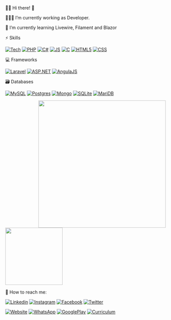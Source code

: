 🙋‍♂️ Hi there! 👋

🧑🏻‍💼 I’m currently working as Developer.

🤪 I’m currently learning Livewire, Filament and Blazor



 ⚡ Skills
 
[![Tech](https://img.shields.io/badge/Java-ED8B00?style=for-the-badge&logo=openjdk&logoColor=white)]()
[![PHP](https://img.shields.io/badge/PHP-777BB4?style=for-the-badge&logo=php&logoColor=white)]()
[![C#](https://img.shields.io/badge/C%23-239120?style=for-the-badge&logo=c-sharp&logoColor=white)]()
[![JS](https://img.shields.io/badge/JavaScript-F7DF1E?style=for-the-badge&logo=JavaScript&logoColor=white)]()
[![C](https://img.shields.io/badge/C-00599C?style=for-the-badge&logo=c&logoColor=white)]() 
[![HTML5](https://img.shields.io/badge/HTML-239120?style=for-the-badge&logo=html5&logoColor=white)]()
[![CSS](https://img.shields.io/badge/CSS-239120?&style=for-the-badge&logo=css3&logoColor=white)]()

💻 Frameworks

[![Laravel](https://img.shields.io/badge/Laravel-FF2D20?style=for-the-badge&logo=laravel&logoColor=white)]()
[![ASP.NET](https://img.shields.io/badge/.NET-5C2D91?style=for-the-badge&logo=.net&logoColor=white)]()
[![AngulaJS](https://img.shields.io/badge/AngularJS-E23237?style=for-the-badge&logo=angularjs&logoColor=white)]()

🗃️ Databases

[![MySQL](https://img.shields.io/badge/MySQL-00000F?style=for-the-badge&logo=mysql&logoColor=white)]()
[![Postgres](https://img.shields.io/badge/PostgreSQL-316192?style=for-the-badge&logo=postgresql&logoColor=white)]()
[![Mongo](https://img.shields.io/badge/MongoDB-4EA94B?style=for-the-badge&logo=mongodb&logoColor=white)]()
[![SQLite](https://img.shields.io/badge/SQLite-07405E?style=for-the-badge&logo=sqlite&logoColor=white)]()
[![MariDB](https://img.shields.io/badge/MariaDB-003545?style=for-the-badge&logo=mariadb&logoColor=white)]()

<img src="https://raw.githubusercontent.com/MicaelliMedeiros/micaellimedeiros/master/image/computer-illustration.png" min-width="400px" max-width="400px" width="400px" align="right">
<!--<img height="180em" src="https://github-readme-stats.vercel.app/api?username=scheleder&show_icons=true&theme=tokyonight"/>-->
<img height="180em" src="https://github-readme-stats.vercel.app/api/top-langs/?username=scheleder&layout=compact&theme=tokyonight"/>

🤙 How to reach me:

[![Linkedin](https://img.shields.io/badge/LinkedIn-0077B5?style=for-the-badge&logo=linkedin&logoColor=white)](https://www.linkedin.com/in/scheleder)
[![Instagram](https://img.shields.io/badge/Instagram-E4405F?style=for-the-badge&logo=instagram&logoColor=white)](https://www.instagram.com/joaoschelederneto/)
[![Facebook](https://img.shields.io/badge/Facebook-1877F2?style=for-the-badge&logo=facebook&logoColor=white)](https://www.facebook.com/scheleder)
[![Twitter](https://img.shields.io/badge/Twitter-1DA1F2?style=for-the-badge&logo=twitter&logoColor=white)](https://www.twitter.com/SchelederNeto)

[![Website](https://img.shields.io/badge/website-000000?style=for-the-badge&logo=About.me&logoColor=white)](https://www.scheleder.com)
[![WhatsApp](https://img.shields.io/badge/WhatsApp-25D366?style=for-the-badge&logo=whatsapp&logoColor=white)](https://api.whatsapp.com/send?phone=5541991248571)
[![GooglePlay](https://img.shields.io/badge/Google_Play-414141?style=for-the-badge&logo=google-play&logoColor=white)](https://play.google.com/store/apps/developer?id=Jo%C3%A3o+Scheleder+Neto)
[![Curriculum](https://img.shields.io/badge/Portfolio-%23000000.svg?style=for-the-badge&logo=firefox&logoColor=#FF7139)](https://www.scheleder.com/cv_scheleder.pdf)
	
